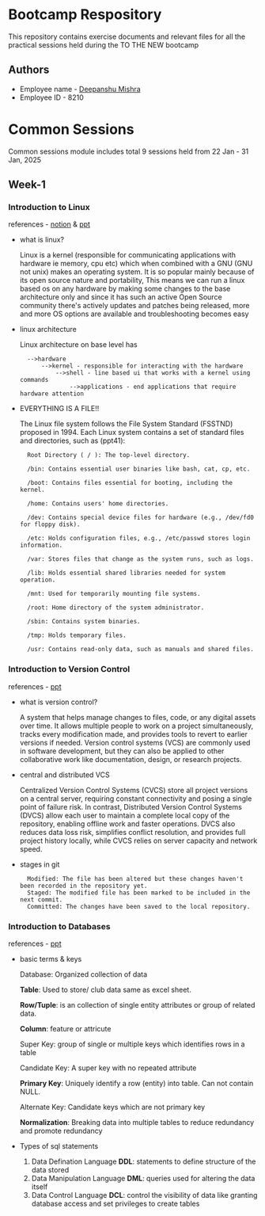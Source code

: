 
# Bootcamp Respository

This repository contains exercise documents and relevant files for all the practical sessions held during the TO THE NEW bootcamp


## Authors

- Employee name - [Deepanshu Mishra](https://newersworld.tothenew.com/#/unifiedEmployeeView/8210)
- Employee ID - 8210


# Common Sessions
Common sessions module includes total 9 sessions held from 22 Jan - 31 Jan, 2025 
## Week-1
### Introduction to Linux
references - [notion](https://hexagonal-seahorse-af5.notion.site/Liniix-notes-fddedad1e8014f76831223624dbe8764) & [ppt](https://docs.google.com/presentation/d/1WGUNJtDjp_oM6dISAPbGM526l43Yl_d7/edit#slide=id.p1)
- what is linux?
    
    Linux is a kernel (responsible for communicating applications with hardware ie memory, cpu etc) which when combined with a GNU (GNU not unix) makes an operating system. It is so popular mainly because of its open source nature and portability, This means we can run a linux based os on any hardware by making some changes to the base architecture only and since it has such an active Open Source community there's actively updates and patches being released, more and more OS options are available and troubleshooting becomes easy

- linux architecture

    Linux architecture on base level has
        
        -->hardware
            -->kernel - responsible for interacting with the hardware
                -->shell - line based ui that works with a kernel using commands
                    -->applications - end applications that require hardware attention


- EVERYTHING IS A FILE!!

    The Linux file system follows the File System Standard (FSSTND) proposed in 1994. Each Linux system contains a set of standard files and directories, such as (ppt41):

        Root Directory ( / ): The top-level directory.

        /bin: Contains essential user binaries like bash, cat, cp, etc.

        /boot: Contains files essential for booting, including the kernel.

        /home: Contains users' home directories.

        /dev: Contains special device files for hardware (e.g., /dev/fd0 for floppy disk).

        /etc: Holds configuration files, e.g., /etc/passwd stores login information.

        /var: Stores files that change as the system runs, such as logs.

        /lib: Holds essential shared libraries needed for system operation.

        /mnt: Used for temporarily mounting file systems.

        /root: Home directory of the system administrator.

        /sbin: Contains system binaries.

        /tmp: Holds temporary files.

        /usr: Contains read-only data, such as manuals and shared files.


### Introduction to Version Control
references - [ppt](https://docs.google.com/presentation/d/1Uh76MArjF7CPdQNImZZujoH4iYEA6I5k/)

- what is version control?

    A system that helps manage changes to files, code, or any digital assets over time. It allows multiple people to work on a project simultaneously, tracks every modification made, and provides tools to revert to earlier versions if needed. Version control systems (VCS) are commonly used in software development, but they can also be applied to other collaborative work like documentation, design, or research projects.

- central and distributed VCS

    Centralized Version Control Systems (CVCS) store all project versions on a central server, requiring constant connectivity and posing a single point of failure risk. In contrast, Distributed Version Control Systems (DVCS) allow each user to maintain a complete local copy of the repository, enabling offline work and faster operations. DVCS also reduces data loss risk, simplifies conflict resolution, and provides full project history locally, while CVCS relies on server capacity and network speed.

- stages in git

        Modified: The file has been altered but these changes haven't been recorded in the repository yet.
        Staged: The modified file has been marked to be included in the next commit.
        Committed: The changes have been saved to the local repository.



### Introduction to Databases
  references - [ppt](https://docs.google.com/presentation/d/1XRl422b4x68SdYwfCWrWNdvI1A_bz22zufy6iRhOJN0/edit#slide=id.g7d34a8f7f9_0_123)

- basic terms & keys
 
    Database: Organized collection of data

    **Table**: Used to store/ club data same as excel sheet.

    **Row/Tuple**: is an collection of single entity attributes or group of related data.

    **Column**: feature or attricute

    Super Key: group of single or multiple keys which identifies rows in a table

    Candidate Key: A super key with no repeated attribute 

    **Primary Key**: Uniquely identify a row (entity) into table. Can not contain NULL.

    Alternate Key: Candidate keys which are not primary key

    **Normalization**: Breaking data into multiple tables to reduce redundancy and promote redundancy

- Types of sql statements

    1. Data Defination Language **DDL**: statements to define structure of the data stored
    2. Data Manipulation Language **DML**: queries used for altering the data itself
    3. Data Control Language **DCL**: control the visibility of data like granting database access and set privileges to create tables
